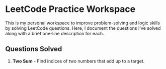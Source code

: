 # LeetCode Practice Workspace

This is my personal workspace to improve problem-solving and logic skills by solving LeetCode questions. Here, I document the questions I've solved along with a brief one-line description for each.

## Questions Solved

1. **Two Sum** - Find indices of two numbers that add up to a target.

